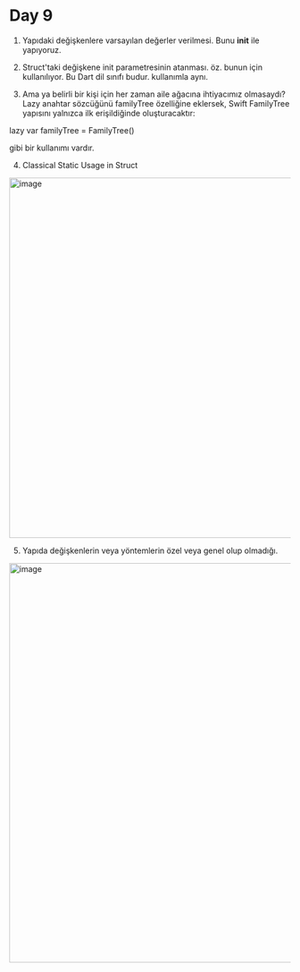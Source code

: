 # Day 9

1. Yapıdaki değişkenlere varsayılan değerler verilmesi. Bunu **init** ile yapıyoruz.

2. Struct'taki değişkene init parametresinin atanması. öz. bunun için kullanılıyor. Bu Dart dil sınıfı budur. kullanımla aynı.

3. Ama ya belirli bir kişi için her zaman aile ağacına ihtiyacımız olmasaydı? Lazy anahtar sözcüğünü familyTree özelliğine eklersek, Swift FamilyTree yapısını yalnızca ilk erişildiğinde oluşturacaktır:

lazy var familyTree = FamilyTree()

gibi bir kullanımı vardır.

4. Classical Static Usage in Struct

<img width="644" alt="image" src="https://user-images.githubusercontent.com/56068905/187659161-efaf2b30-d352-4628-8919-89f6c82fb812.png">

5. Yapıda değişkenlerin veya yöntemlerin özel veya genel olup olmadığı.

<img width="714" alt="image" src="https://user-images.githubusercontent.com/56068905/187660752-61d1cea5-a249-4e1b-9097-b30cb008663f.png">

